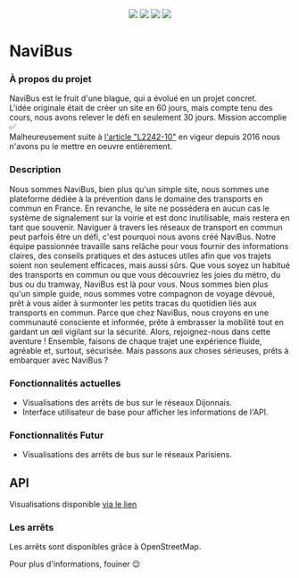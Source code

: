 <div align="center">
  <a href="#"><img src="https://img.shields.io/github/followers/papillonlut?label=Followers&style=flat&link=%23"/></a>
  <a href="https://www.buymeacoffee.com/papillonlut"><img src="https://img.shields.io/badge/%E3%85%A4-Buy_Me_Coffee-yellow?logo=buymeacoffee&link=https%3A%2F%2Fwww.buymeacoffee.com%2Fpapillonlut"/></a>
  <a href="#"><img src="https://img.shields.io/github/stars/papillonlut/NaviBus?style=flat&label=%E2%AD%90%20Stars&color=yellow&link=%23"/></a>
  <a href="#"><img src="https://img.shields.io/badge/Made_with-%F0%9F%92%96-black?labelColor=%23ff007f&link=%23"/></a>
</div>

# NaviBus

### À propos du projet

NaviBus est le fruit d'une blague, qui a évolué en un projet concret.<br>
L'idée originale était de créer un site en 60 jours, mais compte tenu des cours, nous avons relever le défi en seulement 30 jours. Mission accomplie ✅<br>
Malheureusement suite à [l'article "L2242-10"](https://www.legifrance.gouv.fr/codes/article_lc/LEGIARTI000032284434) en vigeur depuis 2016 nous n'avons pu le mettre en oeuvre entièrement.

### Description

Nous sommes NaviBus, bien plus qu'un simple site, nous sommes une plateforme dédiée à la prévention dans le domaine des transports en commun en France. En revanche, le site ne possédera en aucun cas le système de signalement sur la voirie et est donc inutilisable, mais restera en tant que souvenir.
Naviguer à travers les réseaux de transport en commun peut parfois être un défi, c'est pourquoi nous avons créé NaviBus. Notre équipe passionnée travaille sans relâche pour vous fournir des informations claires, des conseils pratiques et des astuces utiles afin que vos trajets soient non seulement efficaces, mais aussi sûrs.
Que vous soyez un habitué des transports en commun ou que vous découvriez les joies du métro, du bus ou du tramway, NaviBus est là pour vous. Nous sommes bien plus qu'un simple guide, nous sommes votre compagnon de voyage dévoué, prêt à vous aider à surmonter les petits tracas du quotidien liés aux transports en commun.
Parce que chez NaviBus, nous croyons en une communauté consciente et informée, prête à embrasser la mobilité tout en gardant un œil vigilant sur la sécurité. Alors, rejoignez-nous dans cette aventure ! Ensemble, faisons de chaque trajet une expérience fluide, agréable et, surtout, sécurisée. Mais passons aux choses sérieuses, prêts à embarquer avec NaviBus ?

### Fonctionnalités actuelles

- Visualisations des arrêts de bus sur le réseaux Dijonnais.
- Interface utilisateur de base pour afficher les informations de l'API.

### Fonctionnalités Futur

- Visualisations des arrêts de bus sur le réseaux Parisiens.

## API

Visualisations disponible [via le lien](https://github.com/papillonlut/NaviBus/blob/main/api/divia.json)

### Les arrêts

Les arrêts sont disponibles grâce à OpenStreetMap.

Pour plus d'informations, fouiner 😉
